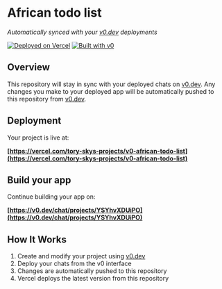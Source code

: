 # African todo list

*Automatically synced with your [v0.dev](https://v0.dev) deployments*

[![Deployed on Vercel](https://img.shields.io/badge/Deployed%20on-Vercel-black?style=for-the-badge&logo=vercel)](https://vercel.com/tory-skys-projects/v0-african-todo-list)
[![Built with v0](https://img.shields.io/badge/Built%20with-v0.dev-black?style=for-the-badge)](https://v0.dev/chat/projects/YSYhvXDUiPO)

## Overview

This repository will stay in sync with your deployed chats on [v0.dev](https://v0.dev).
Any changes you make to your deployed app will be automatically pushed to this repository from [v0.dev](https://v0.dev).

## Deployment

Your project is live at:

**[https://vercel.com/tory-skys-projects/v0-african-todo-list](https://vercel.com/tory-skys-projects/v0-african-todo-list)**

## Build your app

Continue building your app on:

**[https://v0.dev/chat/projects/YSYhvXDUiPO](https://v0.dev/chat/projects/YSYhvXDUiPO)**

## How It Works

1. Create and modify your project using [v0.dev](https://v0.dev)
2. Deploy your chats from the v0 interface
3. Changes are automatically pushed to this repository
4. Vercel deploys the latest version from this repository